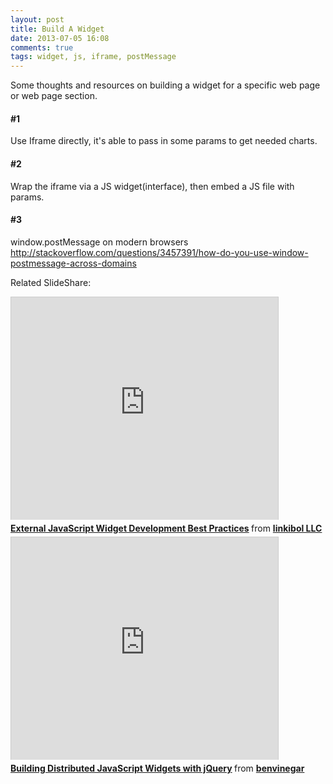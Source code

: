 ```yaml
---
layout: post
title: Build A Widget
date: 2013-07-05 16:08
comments: true
tags: widget, js, iframe, postMessage
---
```

Some thoughts and resources on building a widget for a specific web page or web page section.

#### #1

Use Iframe directly, it's able to pass in some params to get needed charts.

#### #2

Wrap the iframe via a JS widget(interface), then embed a JS file with params.

#### #3

window.postMessage on modern browsers <br />
<http://stackoverflow.com/questions/3457391/how-do-you-use-window-postmessage-across-domains> 


Related SlideShare:

<iframe src="http://www.slideshare.net/slideshow/embed_code/13789187" width="427" height="356" frameborder="0" marginwidth="0" marginheight="0" scrolling="no" style="border:1px solid #CCC;border-width:1px 1px 0;margin-bottom:5px" allowfullscreen webkitallowfullscreen mozallowfullscreen> </iframe> <div style="margin-bottom:5px"> <strong> <a href="http://www.slideshare.net/linkibol/external-javascript-widget-development-best-practices" title="External JavaScript Widget Development Best Practices" target="_blank">External JavaScript Widget Development Best Practices</a> </strong> from <strong><a href="http://www.slideshare.net/linkibol" target="_blank">linkibol LLC</a></strong> </div>

<iframe src="http://www.slideshare.net/slideshow/embed_code/5466665" width="427" height="356" frameborder="0" marginwidth="0" marginheight="0" scrolling="no" style="border:1px solid #CCC;border-width:1px 1px 0;margin-bottom:5px" allowfullscreen webkitallowfullscreen mozallowfullscreen> </iframe> <div style="margin-bottom:5px"> <strong> <a href="http://www.slideshare.net/benvinegar/building-distributed-java-script-widgets-sat" title="Building Distributed JavaScript Widgets with jQuery" target="_blank">Building Distributed JavaScript Widgets with jQuery</a> </strong> from <strong><a href="http://www.slideshare.net/benvinegar" target="_blank">benvinegar</a></strong> </div>